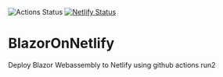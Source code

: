 ![Actions Status](https://github.com/ramhemasri/BlazorOnNetlify/workflows/BlazorOnNetlify/badge.svg) [![Netlify Status](https://api.netlify.com/api/v1/badges/6e651ebe-f756-4372-9afa-b0cadfddea70/deploy-status)](https://app.netlify.com/sites/blazorwasm/deploys)
# BlazorOnNetlify
Deploy Blazor Webassembly to Netlify using github actions
run2
